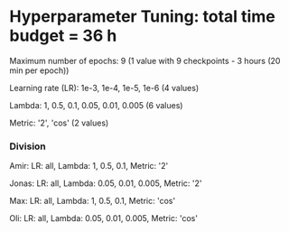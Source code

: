 # Hyperparameter Tuning: total time budget = 36 h

Maximum number of epochs: 9                                                     (1 value with 9 checkpoints - 3 hours (20 min per epoch))

Learning rate (LR): 1e-3, 1e-4, 1e-5, 1e-6                                      (4 values)

Lambda: 1, 0.5, 0.1, 0.05, 0.01, 0.005                                          (6 values)

Metric: '2', 'cos'                                                              (2 values)


### Division

Amir:   LR: all,    Lambda: 1, 0.5, 0.1,          Metric: '2'

Jonas:  LR: all,    Lambda: 0.05, 0.01, 0.005,    Metric: '2'

Max:    LR: all,    Lambda: 1, 0.5, 0.1,          Metric: 'cos'

Oli:    LR: all,    Lambda: 0.05, 0.01, 0.005,    Metric: 'cos'

